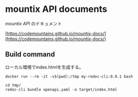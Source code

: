 # mountix API documents

*mountix API* のドキュメント

[https://codemountains.github.io/mountix-docs/](https://codemountains.github.io/mountix-docs/)

## Build command

ローカル環境でindex.htmlを生成する。

```shell
docker run --rm -it -v$(pwd):/tmp my-redoc-cli:0.0.1 bash
```

```shell
cd tmp/
redoc-cli bundle openapi.yaml -o target/index.html
```
